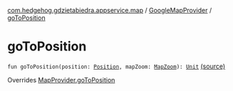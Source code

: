 [com.hedgehog.gdzietabiedra.appservice.map](../index.md) / [GoogleMapProvider](index.md) / [goToPosition](./go-to-position.md)

# goToPosition

`fun goToPosition(position: `[`Position`](../../com.github.asvid.biedra.domain/-position/index.md)`, mapZoom: `[`MapZoom`](../-map-zoom/index.md)`): `[`Unit`](https://kotlinlang.org/api/latest/jvm/stdlib/kotlin/-unit/index.html) [(source)](https://github.com/asvid/GdzieTaBiedra/tree/master/app/src/main/java/com/hedgehog/gdzietabiedra/appservice/map/GoogleMapProvider.kt#L100)

Overrides [MapProvider.goToPosition](../-map-provider/go-to-position.md)

